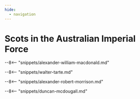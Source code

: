 ```yaml
---
hide:
  - navigation
---
```


# Scots in the Australian Imperial Force  

<!-- TODO
## Private John Jack <small>()</small>
-->

--8<-- "snippets/alexander-william-macdonald.md"

--8<-- "snippets/walter-tarte.md"

--8<-- "snippets/alexander-robert-morrison.md"

--8<-- "snippets/duncan-mcdougall.md"

<!--

## John Jack <small>(10‑77‑24)</small>

AIF Service number: 6789.

Born in Edinburgh circa 1884 to John Jack and Catherine Hunter. John senior was born 1859 in Edinburgh and his father was born in Aberdeen in 1825 and finally I have found his father was born in Banff in 1790 and is the only John Jack I can find there which leads to the photo on the front of this pamphlet. Our John on the first application was a motor mechanic and on the 2^nd^ application he was a farmer living in St Lucia Rd, Toowong. The two medical records are worth comparing. Age 31 years and 10 months - 32 years and 4 months. 5' 9" against 5' 8", 135lb -131lb. 35"-35 1/4" chest. Complexion reddish-fresh, eyes dark-blue, hair dark brown- dark and scars 3 vacc on left arm-none?? Are we talking about the same fellow here? He joined on the 16 August 1916 and discharged 12 September 1916 due to bad teeth. Joined again 17 October 1916 and accepted into 22^nd^ reinforcements for the 15^th^ Battalion this time with dentures. He embarked as a private on *HMAT Kyarra* 17 November 1916 and returned as a corporal 1 July 1919 on the SS Frankfurt.

In both applications he was single however I have letters written by a lady in South Melbourne sent to army HQ searching for a missing husband. She describes John Hunter Jack pretty well. She says she has contacted the army as her father-in-law in Edinburgh has contacted her to say young John has had leave at home in Scotland. She supplied a wedding certificate and a sworn statement and applied to be put on his records as next of kin. Now we know why he was willing to have his teeth out to be accepted.
We note that his headstone reads "My brother John Jack formerly of Edinburgh. I would say Lily Jack must have given up on him.

-->

<!--
<div class="noprint" markdown="1">
## Brochure

**[Download this walk](../assets/guides/scots-in-the-aif.pdf)** - designed to be printed and folded in half to make an A5 brochure.

</div>
-->
